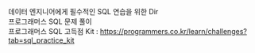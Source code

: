 데이터 엔지니어에게 필수적인 SQL 연습을 위한 Dir<br>
프로그래머스 SQL 문제 풀이 <br>
프로그래머스 SQL 고득점 Kit : https://programmers.co.kr/learn/challenges?tab=sql_practice_kit